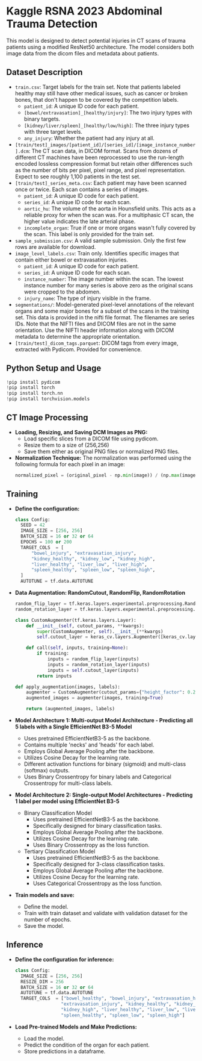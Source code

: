 # Kaggle RSNA 2023 Abdominal Trauma Detection

This model is designed to detect potential injuries in CT scans of trauma patients using a modified ResNet50 architecture. The model considers both image data from the dicom files and metadata about patients.


## Dataset Description

- `train.csv`: Target labels for the train set. Note that patients labeled healthy may still have other medical issues, such as cancer or broken bones, that don't happen to be covered by the competition labels.
  - `patient_id`: A unique ID code for each patient.
  - `[bowel/extravasation]_[healthy/injury]`: The two injury types with binary targets.
  - `[kidney/liver/spleen]_[healthy/low/high]`: The three injury types with three target levels.
  - `any_injury`: Whether the patient had any injury at all.
- `[train/test]_images/[patient_id]/[series_id]/[image_instance_number].dcm`: The CT scan data, in DICOM format. Scans from dozens of different CT machines have been reprocessed to use the run-length encoded lossless compression format but retain other differences such as the number of bits per pixel, pixel range, and pixel representation. Expect to see roughly 1,100 patients in the test set.
- `[train/test]_series_meta.csv`: Each patient may have been scanned once or twice. Each scan contains a series of images.
  - `patient_id`: A unique ID code for each patient.
  - `series_id`: A unique ID code for each scan.
  - `aortic_hu`: The volume of the aorta in Hounsfield units. This acts as a reliable proxy for when the scan was. For a multiphasic CT scan, the higher value indicates the late arterial phase.
  - `incomplete_organ`: True if one or more organs wasn't fully covered by the scan. This label is only provided for the train set.
- `sample_submission.csv`: A valid sample submission. Only the first few rows are available for download.
- `image_level_labels.csv`: Train only. Identifies specific images that contain either bowel or extravasation injuries.
  - `patient_id`: A unique ID code for each patient.
  - `series_id`: A unique ID code for each scan.
  - `instance_number`: The image number within the scan. The lowest instance number for many series is above zero as the original scans were cropped to the abdomen.
  - `injury_name`: The type of injury visible in the frame.
- `segmentations/`: Model-generated pixel-level annotations of the relevant organs and some major bones for a subset of the scans in the training set. This data is provided in the nifti file format. The filenames are series IDs. Note that the NIFTI files and DICOM files are not in the same orientation. Use the NIFTI header information along with DICOM metadata to determine the appropriate orientation.
- `[train/test]_dicom_tags.parquet`: DICOM tags from every image, extracted with Pydicom. Provided for convenience.


## Python Setup and Usage

```python
!pip install pydicom
!pip install torch
!pip install torch.nn
!pip install torchvision.models
```


## CT Image Processing

- **Loading, Resizing, and Saving DCM Images as PNG:**
  - Load specific slices from a DICOM file using pydicom.
  - Resize them to a size of (256,256)
  - Save them either as original PNG files or normalized PNG files.
- **Normalization Technique:** The normalization was performed using the following formula for each pixel in an image:
  ```python
  normalized_pixel = (original_pixel - np.min(image)) / (np.max(image) - np.min(image))
  ```


## Training

- **Define the configuration:**
  ```python
  class Config:
    SEED = 42
    IMAGE_SIZE = [256, 256]
    BATCH_SIZE = 16 or 32 or 64
    EPOCHS = 100 or 200
    TARGET_COLS  = [
        "bowel_injury", "extravasation_injury",
        "kidney_healthy", "kidney_low", "kidney_high",
        "liver_healthy", "liver_low", "liver_high",
        "spleen_healthy", "spleen_low", "spleen_high",
    ]
    AUTOTUNE = tf.data.AUTOTUNE
  ```
  
- **Data Augmentation: RandomCutout, RandomFlip, RandomRotation**
  ```python
  random_flip_layer = tf.keras.layers.experimental.preprocessing.RandomFlip("horizontal")
  random_rotation_layer = tf.keras.layers.experimental.preprocessing.RandomRotation(0.2)

  class CustomAugmenter(tf.keras.layers.Layer):
      def __init__(self, cutout_params, **kwargs):
          super(CustomAugmenter, self).__init__(**kwargs)
          self.cutout_layer = keras_cv.layers.Augmenter([keras_cv.layers.RandomCutout(**cutout_params)])
  
      def call(self, inputs, training=None):
          if training:
              inputs = random_flip_layer(inputs)
              inputs = random_rotation_layer(inputs)
              inputs = self.cutout_layer(inputs)
          return inputs
  
  def apply_augmentation(images, labels):
      augmenter = CustomAugmenter(cutout_params={"height_factor": 0.2, "width_factor": 0.2})
      augmented_images = augmenter(images, training=True)
  
      return (augmented_images, labels)
    ```
  
- **Model Architecture 1: Multi-output Model Architecture - Predicting all 5 labels with a Single EfficientNet B3-5 Model**
  - Uses pretrained EfficientNetB3-5 as the backbone.
  - Contains multiple 'necks' and 'heads' for each label.
  - Employs Global Average Pooling after the backbone.
  - Utilizes Cosine Decay for the learning rate.
  - Different activation functions for binary (sigmoid) and multi-class (softmax) outputs.
  - Uses Binary Crossentropy for binary labels and Categorical Crossentropy for multi-class labels.

- **Model Architecture 2: Single-output Model Architectures - Predicting 1 label per model using EfficientNet B3-5**
  - Binary Classification Model
    - Uses pretrained EfficientNetB3-5 as the backbone.
    - Specifically designed for binary classification tasks.
    - Employs Global Average Pooling after the backbone.
    - Utilizes Cosine Decay for the learning rate.
    - Uses Binary Crossentropy as the loss function.
  - Tertiary Classification Model
    - Uses pretrained EfficientNetB3-5 as the backbone.
    - Specifically designed for 3-class classification tasks.
    - Employs Global Average Pooling after the backbone.
    - Utilizes Cosine Decay for the learning rate.
    - Uses Categorical Crossentropy as the loss function.

- **Train models and save:**
  - Define the model.
  - Train with train dataset and validate with validation dataset for the number of epochs.
  - Save the model.


## Inference
- **Define the configuration for inference:**
  ```python
  class Config:
    IMAGE_SIZE = [256, 256]
    RESIZE_DIM = 256
    BATCH_SIZE = 16 or 32 or 64
    AUTOTUNE = tf.data.AUTOTUNE
    TARGET_COLS  = ["bowel_healthy", "bowel_injury", "extravasation_healthy",
                   "extravasation_injury", "kidney_healthy", "kidney_low",
                   "kidney_high", "liver_healthy", "liver_low", "liver_high",
                   "spleen_healthy", "spleen_low", "spleen_high"]
  ```

- **Load Pre-trained Models and Make Predictions:**
  - Load the model.
  - Predict the condition of the organ for each patient.
  - Store predictions in a dataframe.


